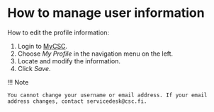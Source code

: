 # How to manage user information

How to edit the profile information:

1. Login to [MyCSC](http://my.csc.fi).
1. Choose _My Profile_ in the navigation menu on the left.
1. Locate and modify the information.
1. Click _Save_.

!!! Note

    You cannot change your username or email address. If your email
    address changes, contact servicedesk@csc.fi.
